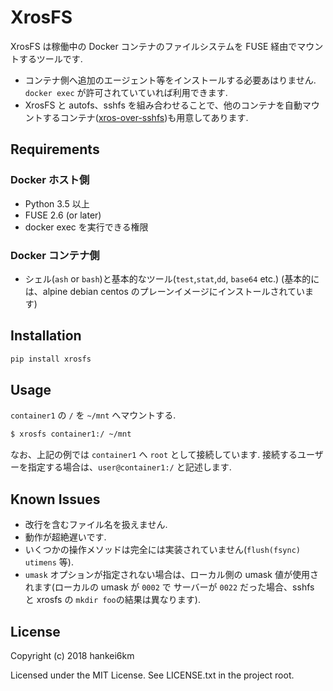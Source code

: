 # XrosFS

XrosFS は稼働中の Docker コンテナのファイルシステムを FUSE 経由でマウントするツールです.

* コンテナ側へ追加のエージェント等をインストールする必要あはりません. `docker exec` が許可されていていれば利用できます.
* XrosFS と autofs、sshfs を組み合わせることで、他のコンテナを自動マウントするコンテナ([xros-over-sshfs](https://hub.docker.com/r/hankei6km/xros-over-sshfs/))も用意してあります.


## Requirements

### Docker ホスト側
* Python 3.5 以上
* FUSE 2.6 (or later)
* docker exec を実行できる権限

### Docker コンテナ側
* シェル(`ash` or `bash`)と基本的なツール(`test`,`stat`,`dd`, `base64` etc.)
(基本的には、alpine debian centos のプレーンイメージにインストールされています)


## Installation

```bash
pip install xrosfs
```

## Usage

`container1` の `/` を `~/mnt` へマウントする.

```bash
$ xrosfs container1:/ ~/mnt
```
なお、上記の例では `container1` へ `root` として接続しています.
接続するユーザーを指定する場合は、`user@container1:/` と記述します.


## Known Issues

* 改行を含むファイル名を扱えません.
* 動作が超絶遅いです.
* いくつかの操作メソッドは完全には実装されていません(`flush(fsync)` `utimens` 等).
* `umask` オプションが指定されない場合は、ローカル側の umask 値が使用されます(ローカルの umask が `0002` で サーバーが `0022` だった場合、sshfs と xrosfs の `mkdir foo`の結果は異なります).


## License

Copyright (c) 2018 hankei6km

Licensed under the MIT License. See LICENSE.txt in the project root.
